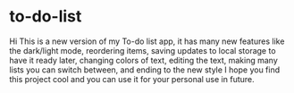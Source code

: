 # to-do-list
Hi
This is a new version of my To-do list app, it has many new features like the dark/light mode, reordering items, saving updates to local storage to have it ready later, changing colors of text, editing the text, making many lists you can switch between, and ending to the new style
I hope you find this project cool and you can use it for your personal use in future.
